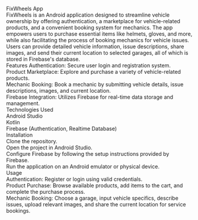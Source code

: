 FixWheels App
<BR>
FixWheels is an Android application designed to streamline vehicle ownership by offering authentication, a marketplace for vehicle-related products, and a convenient booking system for mechanics. The app empowers users to purchase essential items like helmets, gloves, and more, while also facilitating the process of booking mechanics for vehicle issues. Users can provide detailed vehicle information, issue descriptions, share images, and send their current location to selected garages, all of which is stored in Firebase's database.
<BR>
Features
Authentication: Secure user login and registration system.
<BR>Product Marketplace: Explore and purchase a variety of vehicle-related products.
<BR>Mechanic Booking: Book a mechanic by submitting vehicle details, issue descriptions, images, and current location.
<BR>Firebase Integration: Utilizes Firebase for real-time data storage and management.
<BR>
Technologies Used
<BR>Android Studio
<BR>Kotlin
<BR>Firebase (Authentication, Realtime Database)
<BR>Installation
<BR>Clone the repository.
<BR>Open the project in Android Studio.
<BR>Configure Firebase by following the setup instructions provided by Firebase.
<BR>Run the application on an Android emulator or physical device.
<BR>
Usage
<BR>Authentication: Register or login using valid credentials.
<BR>Product Purchase: Browse available products, add items to the cart, and complete the purchase process.
<BR>Mechanic Booking: Choose a garage, input vehicle specifics, describe issues, upload relevant images, and share the current location for service bookings.
